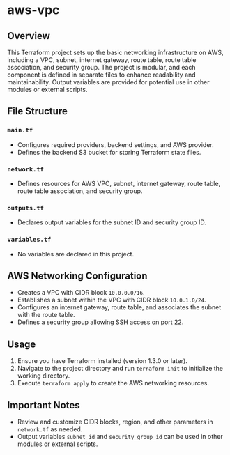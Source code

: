# aws-vpc

## Overview

This Terraform project sets up the basic networking infrastructure on AWS, including a VPC, subnet, internet gateway, route table, route table association, and security group. The project is modular, and each component is defined in separate files to enhance readability and maintainability. Output variables are provided for potential use in other modules or external scripts.

## File Structure

### `main.tf`

- Configures required providers, backend settings, and AWS provider.
- Defines the backend S3 bucket for storing Terraform state files.

### `network.tf`

- Defines resources for AWS VPC, subnet, internet gateway, route table, route table association, and security group.

### `outputs.tf`

- Declares output variables for the subnet ID and security group ID.

### `variables.tf`

- No variables are declared in this project.

## AWS Networking Configuration

- Creates a VPC with CIDR block `10.0.0.0/16`.
- Establishes a subnet within the VPC with CIDR block `10.0.1.0/24`.
- Configures an internet gateway, route table, and associates the subnet with the route table.
- Defines a security group allowing SSH access on port 22.

## Usage

1. Ensure you have Terraform installed (version 1.3.0 or later).
2. Navigate to the project directory and run `terraform init` to initialize the working directory.
3. Execute `terraform apply` to create the AWS networking resources.

## Important Notes

- Review and customize CIDR blocks, region, and other parameters in `network.tf` as needed.
- Output variables `subnet_id` and `security_group_id` can be used in other modules or external scripts.